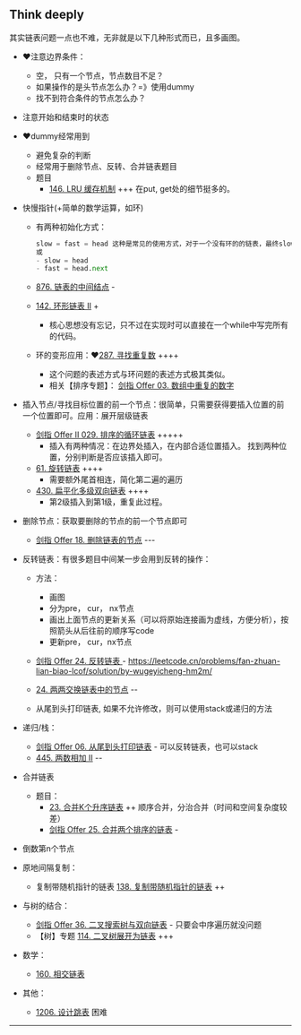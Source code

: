 ## Think deeply

其实链表问题一点也不难，无非就是以下几种形式而已，且多画图。

- :heart:注意边界条件：

  - 空， 只有一个节点，节点数目不足？
  - 如果操作的是头节点怎么办？=》使用dummy
  - 找不到符合条件的节点怎么办？

- 注意开始和结束时的状态

- :heart:dummy经常用到

  - 避免复杂的判断
  - 经常用于删除节点、反转、合并链表题目
  - 题目
    - [146. LRU 缓存机制](https://leetcode-cn.com/problems/lru-cache/) +++  在put, get处的细节挺多的。

- 快慢指针(+简单的数学运算，如环)

  - 有两种初始化方式：

    ```python
    slow = fast = head 这种是常见的使用方式，对于一个没有环的的链表，最终slow停止在中间（奇数个节点）或者中间靠后（偶数个节点）的位置
    或
    - slow = head
    - fast = head.next
    ```

  - [876. 链表的中间结点](https://leetcode-cn.com/problems/middle-of-the-linked-list/) -

  - [142. 环形链表 II](https://leetcode-cn.com/problems/linked-list-cycle-ii/) +

    - 核心思想没有忘记，只不过在实现时可以直接在一个while中写完所有的代码。

  - 环的变形应用：:heart:[287. 寻找重复数](https://leetcode-cn.com/problems/find-the-duplicate-number/) ++++

    - 这个问题的表述方式与环问题的表述方式极其类似。
    - 相关【排序专题】： [剑指 Offer 03. 数组中重复的数字](https://leetcode.cn/problems/shu-zu-zhong-zhong-fu-de-shu-zi-lcof/)

- 插入节点/寻找目标位置的前一个节点：很简单，只需要获得要插入位置的前一个位置即可。应用：展开层级链表

  - [剑指 Offer II 029. 排序的循环链表](https://leetcode-cn.com/problems/4ueAj6/) +++++
    - 插入有两种情况：在边界处插入，在内部合适位置插入。 找到两种位置，分别判断是否应该插入即可。
  - [61. 旋转链表](https://leetcode-cn.com/problems/rotate-list/) ++++  
    - 需要额外尾首相连，简化第二遍的遍历
  - [430. 扁平化多级双向链表](https://leetcode-cn.com/problems/flatten-a-multilevel-doubly-linked-list/) ++++
    - 第2级插入到第1级，重复此过程。 

- 删除节点：获取要删除的节点的前一个节点即可

  - [剑指 Offer 18. 删除链表的节点](https://leetcode-cn.com/problems/shan-chu-lian-biao-de-jie-dian-lcof/) ---

- 反转链表：有很多题目中间某一步会用到反转的操作：

  - 方法：
    - 画图
    - 分为pre， cur， nx节点
    - 画出上面节点的更新关系（可以将原始连接画为虚线，方便分析），按照箭头从后往前的顺序写code
    - 更新pre， cur，nx节点

  - [剑指 Offer 24. 反转链表 ](https://leetcode-cn.com/problems/fan-zhuan-lian-biao-lcof/)  -            https://leetcode.cn/problems/fan-zhuan-lian-biao-lcof/solution/by-wugeyicheng-hm2m/
  - [24. 两两交换链表中的节点](https://leetcode-cn.com/problems/swap-nodes-in-pairs/) --
  - 从尾到头打印链表, 如果不允许修改，则可以使用stack或递归的方法

- 递归/栈：

  - [剑指 Offer 06. 从尾到头打印链表](https://leetcode-cn.com/problems/cong-wei-dao-tou-da-yin-lian-biao-lcof/) - 可以反转链表，也可以stack
  - [445. 两数相加 II](https://leetcode-cn.com/problems/add-two-numbers-ii/) --

- 合并链表

  - 题目：
    - [23. 合并K个升序链表](https://leetcode-cn.com/problems/merge-k-sorted-lists/) ++ 顺序合并，分治合并（时间和空间复杂度较差）
    - [剑指 Offer 25. 合并两个排序的链表](https://leetcode-cn.com/problems/he-bing-liang-ge-pai-xu-de-lian-biao-lcof/) -

- 倒数第n个节点

- 原地间隔复制：

  - 复制带随机指针的链表 [138. 复制带随机指针的链表](https://leetcode-cn.com/problems/copy-list-with-random-pointer/) ++

- 与树的结合：

  - [剑指 Offer 36. 二叉搜索树与双向链表](https://leetcode-cn.com/problems/er-cha-sou-suo-shu-yu-shuang-xiang-lian-biao-lcof/)   -  只要会中序遍历就没问题
  -  【树】专题 [114. 二叉树展开为链表](https://leetcode.cn/problems/flatten-binary-tree-to-linked-list/) +++

- 数学：

  -  [160. 相交链表](https://leetcode-cn.com/problems/intersection-of-two-linked-lists/) 

- 其他：

  - [1206. 设计跳表](https://leetcode-cn.com/problems/design-skiplist/)  困难



------

